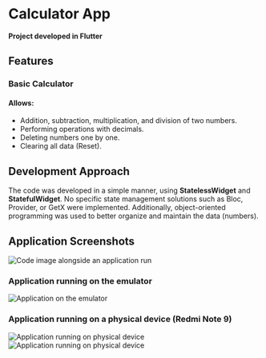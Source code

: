 # Calculator App

**Project developed in Flutter**

## Features

### Basic Calculator

#### Allows:
  - Addition, subtraction, multiplication, and division of two numbers.
  - Performing operations with decimals.
  - Deleting numbers one by one.
  - Clearing all data (Reset).

## Development Approach

The code was developed in a simple manner, using **StatelessWidget** and **StatefulWidget**. No specific state management solutions such as Bloc, Provider, or GetX were implemented. Additionally, object-oriented programming was used to better organize and maintain the data (numbers).

## Application Screenshots

![Code image alongside an application run](https://user-images.githubusercontent.com/91811906/209579907-c3ed571e-505c-4ef6-bcc8-31054809274d.jpeg)

### Application running on the emulator
![Application on the emulator](https://user-images.githubusercontent.com/91811906/209580004-4bd1f0fa-9fe2-4404-9950-42bcdf54b517.jpeg)

### Application running on a physical device (Redmi Note 9)
![Application running on physical device](https://user-images.githubusercontent.com/91811906/209580056-d0100cb3-df9e-4d8a-9f0f-83220f58b242.jpeg) 
![Application running on physical device](https://user-images.githubusercontent.com/91811906/209580165-402620e3-6fec-4a03-b41e-d9930f027eea.jpeg)
